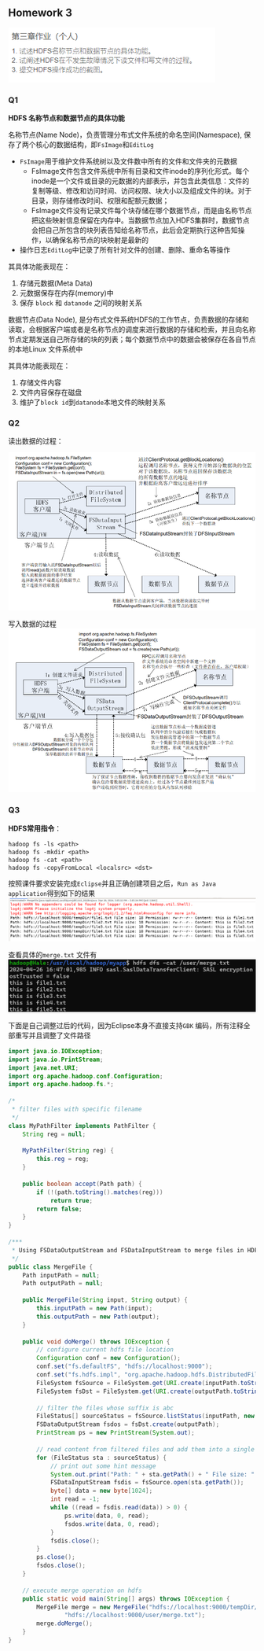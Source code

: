 ## Homework 3

![img](./imgs/requirement.png)

### Q1

**HDFS 名称节点和数据节点的具体功能**

名称节点(Name Node)，负责管理分布式文件系统的命名空间(Namespace), 保存了两个核心的数据结构，即`FsImage`和`EditLog`

- `FsImage`用于维护文件系统树以及文件数中所有的文件和文件夹的元数据
  - FsImage文件包含文件系统中所有目录和文件inode的序列化形式。每个inode是一个文件或目录的元数据的内部表示，并包含此类信息：文件的复制等级、修改和访问时间、访问权限、块大小以及组成文件的块。对于目录，则存储修改时间、权限和配额元数据； 
  - FsImage文件没有记录文件每个块存储在哪个数据节点，而是由名称节点把这些映射信息保留在内存中。当数据节点加入HDFS集群时，数据节点会把自己所包含的块列表告知给名称节点，此后会定期执行这种告知操作，以确保名称节点的块映射是最新的 
- 操作日志`EditLog`中记录了所有针对文件的创建、删除、重命名等操作

其具体功能表现在：

1. 存储元数据(Meta Data)
2. 元数据保存在内存(memory)中
3. 保存 `block` 和 `datanode` 之间的映射关系

数据节点(Data Node), 是分布式文件系统HDFS的工作节点，负责数据的存储和读取，会根据客户端或者是名称节点的调度来进行数据的存储和检索，并且向名称节点定期发送自己所存储的块的列表；每个数据节点中的数据会被保存在各自节点的本地Linux 文件系统中 

其具体功能表现在：

1. 存储文件内容
2. 文件内容保存在磁盘
3. 维护了`block id`到`datanode`本地文件的映射关系 

### Q2

读出数据的过程：

![](./imgs/read.png)

写入数据的过程
![](./imgs/write.png)

### Q3

**HDFS常用指令**：

```shell
hadoop fs -ls <path>
hadoop fs -mkdir <path>
hadoop fs -cat <path>
hadoop fs -copyFromLocal <localsrc> <dst>
```

按照课件要求安装完成`Eclipse`并且正确创建项目之后，`Run as Java application`得到如下的结果
![](./imgs/outcome.png)

查看具体的`merge.txt` 文件有
![](./imgs/merge.png)

下面是自己调整过后的代码，因为Eclipse本身不直接支持`GBK` 编码，所有注释全部重写并且调整了文件路径

```java
import java.io.IOException;
import java.io.PrintStream;
import java.net.URI;
import org.apache.hadoop.conf.Configuration;
import org.apache.hadoop.fs.*;

/*
 * filter files with specific filename 
 */
class MyPathFilter implements PathFilter {
	String reg = null;

	MyPathFilter(String reg) {
		this.reg = reg;
	}

	public boolean accept(Path path) {
		if (!(path.toString().matches(reg)))
			return true;
		return false;
	}
}

/***
 * Using FSDataOutputStream and FSDataInputStream to merge files in HDFS
 */
public class MergeFile {
	Path inputPath = null;
	Path outputPath = null;

	public MergeFile(String input, String output) {
		this.inputPath = new Path(input);
		this.outputPath = new Path(output);
	}

	public void doMerge() throws IOException {
		// configure current hdfs file location
		Configuration conf = new Configuration();
		conf.set("fs.defaultFS", "hdfs://localhost:9000");
		conf.set("fs.hdfs.impl", "org.apache.hadoop.hdfs.DistributedFileSystem");
		FileSystem fsSource = FileSystem.get(URI.create(inputPath.toString()), conf);
		FileSystem fsDst = FileSystem.get(URI.create(outputPath.toString()), conf);
		
		// filter the files whose suffix is abc
		FileStatus[] sourceStatus = fsSource.listStatus(inputPath, new MyPathFilter(".*\\.abc"));
		FSDataOutputStream fsdos = fsDst.create(outputPath);
		PrintStream ps = new PrintStream(System.out);
		
		// read content from filtered files and add them into a single file 
		for (FileStatus sta : sourceStatus) {
			// print out some hint message
			System.out.print("Path: " + sta.getPath() + " File size: " + sta.getLen() + " Permission: " + sta.getPermission() + " Content: ");
			FSDataInputStream fsdis = fsSource.open(sta.getPath());
			byte[] data = new byte[1024];
			int read = -1;
			while ((read = fsdis.read(data)) > 0) {
				ps.write(data, 0, read);
				fsdos.write(data, 0, read);
			}
			fsdis.close();
		}
		ps.close();
		fsdos.close();
	}
	
	// execute merge operation on hdfs
	public static void main(String[] args) throws IOException {
		MergeFile merge = new MergeFile("hdfs://localhost:9000/tempDir/",
				"hdfs://localhost:9000/user/merge.txt");
		merge.doMerge();
	}
}

```




